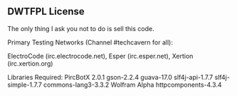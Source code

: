DWTFPL License
---------------------

The only thing I ask you not to do is sell this code. 

Primary Testing Networks (Channel #techcavern for all):

ElectroCode (irc.electrocode.net),
Esper (irc.esper.net),
Xertion (irc.xertion.org)

Libraries Required:
PircBotX 2.0.1
gson-2.2.4
guava-17.0
slf4j-api-1.7.7
slf4j-simple-1.7.7
commons-lang3-3.3.2
Wolfram Alpha
httpcomponents-4.3.4
